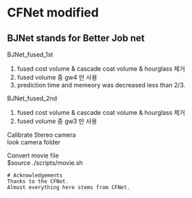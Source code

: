 # CFNet modified  
## BJNet stands for Better Job net

BJNet_fused_1st
  1. fused cost volume & cascade coat volume & hourglass 제거
  2. fused volume 중 gw4 만 사용
  3. prediction time and memeory was decreased less than 2/3.
  
BJNet_fused_2nd
  1. fused cost volume & cascade coat volume & hourglass 제거
  2. fused volume 중 gw3 만 사용

Calibrate Stereo camera   
  look camera folder

Convert movie file  
  $source ./scripts/movie.sh


```
# Acknowledgements
Thanks to the CFNet.
Almost everything here stems from CFNet.
